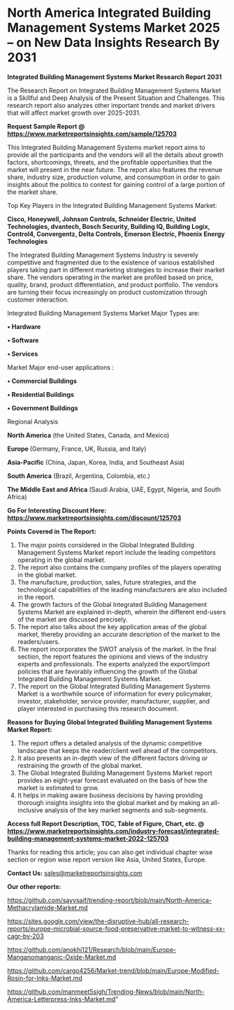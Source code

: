 # North America Integrated Building Management Systems Market 2025 – on New Data Insights Research By 2031

<strong>Integrated Building Management Systems Market Research Report 2031</strong>

The Research Report on Integrated Building Management Systems Market is a Skillful and Deep Analysis of the Present Situation and Challenges. This research report also analyzes other important trends and market drivers that will affect market growth over 2025-2031.

<strong>Request Sample Report @ <a href=https://www.marketreportsinsights.com/sample/125703>https://www.marketreportsinsights.com/sample/125703</a></strong>

This Integrated Building Management Systems market report aims to provide all the participants and the vendors will all the details about growth factors, shortcomings, threats, and the profitable opportunities that the market will present in the near future. The report also features the revenue share, industry size, production volume, and consumption in order to gain insights about the politics to contest for gaining control of a large portion of the market share.

Top Key Players in the Integrated Building Management Systems Market:

<strong>Cisco, Honeywell, Johnson Controls, Schneider Electric, United Technologies, dvantech, Bosch Security, Building IQ, Building Logix, Control4, Convergentz, Delta Controls, Emerson Electric, Phoenix Energy Technologies</strong>

The Integrated Building Management Systems Industry is severely competitive and fragmented due to the existence of various established players taking part in different marketing strategies to increase their market share. The vendors operating in the market are profiled based on price, quality, brand, product differentiation, and product portfolio. The vendors are turning their focus increasingly on product customization through customer interaction.

Integrated Building Management Systems Market Major Types are:

<strong>• Hardware

• Software

• Services</strong>

Market Major end-user applications :

<strong>• Commercial Buildings

• Residential Buildings

• Government Buildings</strong>

Regional Analysis

</u><strong><b>North America</b></strong> (the United States, Canada, and Mexico)

<strong><b>Europe </b></strong>(Germany, France, UK, Russia, and Italy)

<strong><b>Asia-Pacific</b></strong> (China, Japan, Korea, India, and Southeast Asia)

<strong><b>South America</b></strong> (Brazil, Argentina, Colombia, etc.)

<strong><b>The Middle East and Africa</b></strong> (Saudi Arabia, UAE, Egypt, Nigeria, and South Africa)

<strong>Go For Interesting Discount Here: <a href=https://www.marketreportsinsights.com/discount/125703>https://www.marketreportsinsights.com/discount/125703</a></strong>

<strong>Points Covered in The Report:</strong>
<ol>
  <li>The major points considered in the Global Integrated Building Management Systems Market report include the leading competitors operating in the global market.</li>
  <li>The report also contains the company profiles of the players operating in the global market.</li>
  <li>The manufacture, production, sales, future strategies, and the technological capabilities of the leading manufacturers are also included in the report.</li>
  <li>The growth factors of the Global Integrated Building Management Systems Market are explained in-depth, wherein the different end-users of the market are discussed precisely.</li>
  <li>The report also talks about the key application areas of the global market, thereby providing an accurate description of the market to the readers/users.</li>
  <li>The report incorporates the SWOT analysis of the market. In the final section, the report features the opinions and views of the industry experts and professionals. The experts analyzed the export/import policies that are favorably influencing the growth of the Global Integrated Building Management Systems Market.</li>
  <li>The report on the Global Integrated Building Management Systems Market is a worthwhile source of information for every policymaker, investor, stakeholder, service provider, manufacturer, supplier, and player interested in purchasing this research document.</li>
</ol>
<strong>Reasons for Buying Global Integrated Building Management Systems Market Report:</strong>

<ol>
  <li>The report offers a detailed analysis of the dynamic competitive landscape that keeps the reader/client well ahead of the competitors.</li>
  <li>It also presents an in-depth view of the different factors driving or restraining the growth of the global market.</li>
  <li>The Global Integrated Building Management Systems Market report provides an eight-year forecast evaluated on the basis of how the market is estimated to grow.</li>
  <li>It helps in making aware business decisions by having providing thorough insights insights into the global market and by making an all-inclusive analysis of the key market segments and sub-segments.</li>
</ol>
<strong>Access full Report Description, TOC, Table of Figure, Chart, etc. @ <a href=https://www.marketreportsinsights.com/industry-forecast/integrated-building-management-systems-market-2022-125703>https://www.marketreportsinsights.com/industry-forecast/integrated-building-management-systems-market-2022-125703</a></strong>


Thanks for reading this article; you can also get individual chapter wise section or region wise report version like Asia, United States, Europe.

<strong>Contact Us:</strong>
sales@marketreportsinsights.com

<strong>Our other reports:</strong>

<a href=https://github.com/sayysaif/trending-report/blob/main/North-America-Methacrylamide-Market.md>https://github.com/sayysaif/trending-report/blob/main/North-America-Methacrylamide-Market.md</a>

<a href=https://sites.google.com/view/the-disruptive-hub/all-research-reports/europe-microbial-source-food-preservative-market-to-witness-xx-cagr-by-203>https://sites.google.com/view/the-disruptive-hub/all-research-reports/europe-microbial-source-food-preservative-market-to-witness-xx-cagr-by-203</a>

<a href=https://github.com/anokhi121/Research/blob/main/Europe-Manganomanganic-Oxide-Market.md>https://github.com/anokhi121/Research/blob/main/Europe-Manganomanganic-Oxide-Market.md</a>

<a href=https://github.com/cargo4256/Market-trend/blob/main/Europe-Modified-Rosin-for-Inks-Market.md>https://github.com/cargo4256/Market-trend/blob/main/Europe-Modified-Rosin-for-Inks-Market.md</a>

<a href=https://github.com/manmeet5sigh/Trending-News/blob/main/North-America-Letterpress-Inks-Market.md>https://github.com/manmeet5sigh/Trending-News/blob/main/North-America-Letterpress-Inks-Market.md</a>"
